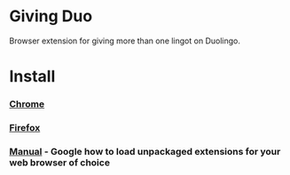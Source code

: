 # Giving Duo
Browser extension for giving more than one lingot on Duolingo.

# Install

### [Chrome](https://chrome.google.com/webstore/detail/giving-duo/lacfjcephcjbihliackggaifbkbiimfl)
### [Firefox](https://addons.mozilla.org/en-US/firefox/addon/giving-duo/)
### [Manual](https://github.com/clay53/GivingDuo/releases) - Google how to load unpackaged extensions for your web browser of choice 
